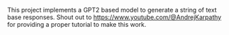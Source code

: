 This project implements a GPT2 based model to generate a string of text base responses. Shout out to https://www.youtube.com/@AndrejKarpathy for providing a proper tutorial to make this work. 
